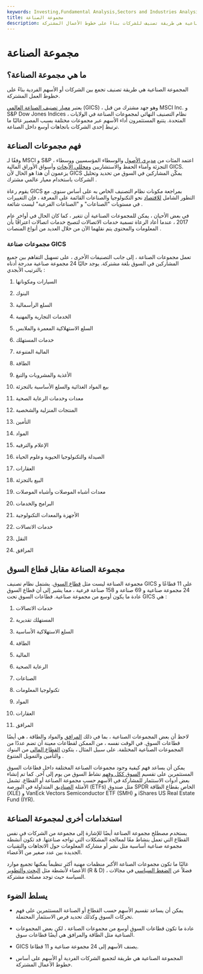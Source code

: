 ```yaml
---
keywords: Investing,Fundamental Analysis,Sectors and Industries Analysis,Sectors and Industries
title: مجموعة الصناعة
description: المجموعة الصناعية هي طريقة تصنيف للشركات بناءً على خطوط الأعمال المشتركة.
---
```


# مجموعة الصناعة
## ما هي مجموعة الصناعة؟

المجموعة الصناعية هي طريقة تصنيف تجمع بين الشركات أو الأسهم الفردية بناءً على خطوط العمل المشتركة.

يعتبر [معيار تصنيف الصناعة العالمي](/gics) (GICS) ، وهو جهد مشترك من قبل MSCI Inc. و S&P Dow Jones Indices ، نظام التصنيف النهائي لمجموعات الصناعة في الولايات المتحدة. يتتبع المستثمرون أداء الأسهم عبر مجموعات مختلفة بسبب المصير غالبًا ما ترتبط إحدى الشركات باتجاهات أوسع داخل الصناعة.

## فهم مجموعات الصناعة

وفقًا لـ MSCI و S&P ، اعتمد المئات من [مديري الأصول](/assetmanagement) والوسطاء المؤسسيين ووسطاء التجزئة وأمناء الحفظ والاستشاريين [ومحللي الأبحاث](/research-analyst) وأسواق الأوراق المالية GICS. يزعمون أن هذا هو الحال لأن GICS يمكّن المشاركين في السوق من تحديد وتحليل الشركات باستخدام معيار عالمي مشترك .

يقوم رعاة GICS بمراجعة مكونات نظام التصنيف الخاص به على أساس سنوي. مع التطور الشامل [للاقتصاد](/economy) نحو التكنولوجيا والصناعات القائمة على المعرفة ، فإن التغييرات في مستويات "الصناعات" و "الصناعات الفرعية" ليست شائعة .

في بعض الأحيان ، يمكن للمجموعات الصناعية أن تتغير ، كما كان الحال في أواخر عام 2017 ، عندما أعاد الرعاة تسمية خدمات الاتصالات لتصبح خدمات اتصالات اعترافًا بأن المعلومات والمحتوى يتم نقلهما الآن من خلال العديد من أنواع المنصات .

### مجموعات صناعة GICS

تعمل مجموعات الصناعة ، إلى جانب التصنيفات الأخرى ، على تسهيل التفاهم بين جميع المشاركين في السوق بلغة مشتركة. يوجد حاليًا 24 مجموعة صناعية مدرجة أدناه بالترتيب الأبجدي :

1. السيارات ومكوناتها

1. البنوك

1. السلع الرأسمالية

1. الخدمات التجارية والمهنية

1. السلع الاستهلاكية المعمرة والملابس

1. خدمات المستهلك

1. المالية المتنوعة

1. الطاقة

1. الأغذية والمشروبات والتبغ

1. بيع المواد الغذائية والسلع الأساسية بالتجزئة

1. معدات وخدمات الرعاية الصحية

1. المنتجات المنزلية والشخصية

1. التأمين

1. المواد

1. الإعلام والترفيه

1. الصيدلة والتكنولوجيا الحيوية وعلوم الحياة

1. العقارات

1. البيع بالتجزئة

1. معدات أشباه الموصلات وأشباه الموصلات

1. البرامج والخدمات

1. الأجهزة والمعدات التكنولوجية

1. خدمات الاتصالات

1. النقل

1. المرافق

## مجموعة الصناعة مقابل قطاع السوق

مجموعة الصناعة ليست مثل [قطاع السوق](/sector). يشتمل نظام تصنيف GICS على 11 قطاعًا و 24 مجموعة صناعية و 69 صناعة و 158 صناعة فرعية ، مما يشير إلى أن قطاع السوق عادة ما يكون أوسع من مجموعة صناعية. قطاعات السوق تحت GICS هي :

1. خدمات الاتصالات

1. المستهلك تقديرية

1. السلع الاستهلاكية الأساسية

1. الطاقة

1. المالية

1. الرعاية الصحية

1. الصناعات

1. تكنولوجيا المعلومات

1. المواد

1. العقارات

1. المرافق

لاحظ أن بعض المجموعات الصناعية ، بما في ذلك [المرافق](/utilities_sector) والمواد والطاقة ، هي أيضًا قطاعات السوق. في الوقت نفسه ، من الممكن لقطاعات معينة أن تضم عددًا من المجموعات الصناعية المختلفة. على سبيل المثال ، يتكون [القطاع المالي](/financial_sector) من البنوك والتأمين والتمويل المتنوع .

يمكن أن يساعد فهم كيفية وجود مجموعات الصناعة المختلفة داخل قطاعات السوق المستثمرين على تقسيم [السوق ككل وفهم](/market) نشاط السوق من يوم إلى آخر. كما تم إنشاء بعض أدوات الاستثمار للمشاركة في الأسهم حسب مجموعة الصناعة أو القطاع. تشمل الأمثلة [الصناديق](/etf) المتداولة في البورصة (ETFs) مثل صندوق SPDR الخاص بقطاع الطاقة (XLE) و VanEck Vectors Semiconductor ETF (SMH) و iShares US Real Estate Fund (IYR).

## استخدامات أخرى لمجموعة الصناعة

يستخدم مصطلح مجموعة الصناعة أيضًا للإشارة إلى مجموعة من الشركات في نفس القطاع التي تعمل بنشاط معًا لمعالجة المشكلات التي تواجه صناعتها. قد تكون أنشطة مجموعة صناعية أساسية مثل نشر أو مشاركة المعلومات حول الاتجاهات والتقنيات الجديدة بين عدد صغير من الأعضاء.

غالبًا ما تكون مجموعات الصناعة الأكبر منظمات مهنية أكثر تنظيماً يمكنها تجميع موارد الأعضاء لأنشطة مثل [البحث والتطوير](/randd) (R & D) ، فضلاً عن [الضغط السياسي](/lobby) في مجالات السياسة حيث توجد مصلحة مشتركة.

## يسلط الضوء

- يمكن أن يساعد تقسيم الأسهم حسب القطاع أو الصناعة المستثمرين على فهم تحركات السوق وكذلك تحديد فرص الاستثمار المحتملة.

- عادة ما تكون قطاعات السوق أوسع من مجموعات الصناعة ، لكن بعض المجموعات الصناعية مثل الطاقة والمرافق هي أيضًا قطاعات سوق.

- GICS يصنف الأسهم إلى 24 مجموعة صناعية و 11 قطاعا.

- المجموعة الصناعية هي طريقة لتجميع الشركات الفردية أو الأسهم على أساس خطوط الأعمال المشتركة.


